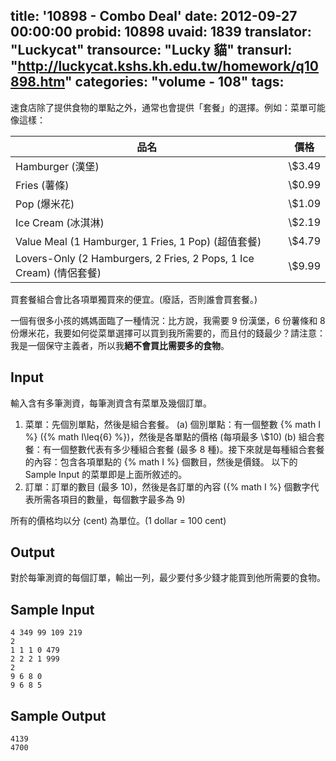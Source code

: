 title: '10898 - Combo Deal'
date: 2012-09-27 00:00:00
probid: 10898
uvaid: 1839
translator: "Luckycat"
transource: "Lucky 貓"
transurl: "http://luckycat.kshs.kh.edu.tw/homework/q10898.htm"
categories: "volume - 108"
tags:
---

速食店除了提供食物的單點之外，通常也會提供「套餐」的選擇。例如：菜單可能像這樣：

品名	                                                            | 價格   
--------------------------------------------------------------------|--------
Hamburger (漢堡)                                                    | \\$3.49
Fries (薯條)                                                        | \\$0.99
Pop (爆米花)                                                        | \\$1.09
Ice Cream (冰淇淋)                                                  | \\$2.19
Value Meal (1 Hamburger, 1 Fries, 1 Pop) (超值套餐)                 | \\$4.79
Lovers-Only (2 Hamburgers, 2 Fries, 2 Pops, 1 Ice Cream) (情侶套餐) | \\$9.99

買套餐組合會比各項單獨買來的便宜。(廢話，否則誰會買套餐。)

一個有很多小孩的媽媽面臨了一種情況：比方說，我需要 9 份漢堡，6 份薯條和 8 份爆米花，我要如何從菜單選擇可以買到我所需要的，而且付的錢最少？請注意：我是一個保守主義者，所以我**絕不會買比需要多的食物**。

## Input ##

輸入含有多筆測資，每筆測資含有菜單及幾個訂單。

1. 菜單：先個別單點，然後是組合套餐。
(a) 個別單點：有一個整數 {% math I %} ({% math I\leq{6} %})，然後是各單點的價格 (每項最多 \\$10)
(b) 組合套餐：有一個整數代表有多少種組合套餐 (最多 8 種)。接下來就是每種組合套餐的內容：包含各項單點的 {% math I %} 個數目，然後是價錢。
以下的 Sample Input 的菜單即是上面所敘述的。
2. 訂單：訂單的數目 (最多 10)，然後是各訂單的內容 ({% math I %} 個數字代表所需各項目的數量，每個數字最多為 9)

所有的價格均以分 (cent) 為單位。(1 dollar = 100 cent)

## Output ##

對於每筆測資的每個訂單，輸出一列，最少要付多少錢才能買到他所需要的食物。

## Sample Input ##

	4 349 99 109 219
	2
	1 1 1 0 479
	2 2 2 1 999
	2
	9 6 8 0
	9 6 8 5

## Sample Output ##

	4139
	4700